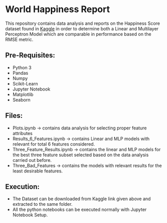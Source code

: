 # World Happiness Report

This repository contains data analysis and reports on the Happiness Score dataset found in [Kaggle](https://www.kaggle.com/account/login?returnUrl=%2Funsdsn%2Fworld-happiness%2Fversion%2F2) in order to determine both a Linear and Multilayer Perceptron Model which are comparable in performance based on the RMSE metric.

## Pre-Requisites:
* Python 3
* Pandas
* Numpy
* Scikit-Learn
* Jupyter Notebook
* Matplotlib
* Seaborn

## Files:
* Plots.ipynb -> contains data analysis for selecting proper feature attributes
* Results_6_Features.ipynb -> contains Linear and MLP models with relevant for total 6 features considered.
* Three_Feature_Results.ipynb -> contains the linear and MLP models for the best three feature subset selected based on the data analysis carried out before.
* Three_Bad_Features -> contains the models with relevant results for the least desirable features.

## Execution:
* The Dataset can be downloaded from Kaggle link given above and extracted to the same folder.
* All the python notebooks can be executed normally with Jupyter Notebook Setup. 